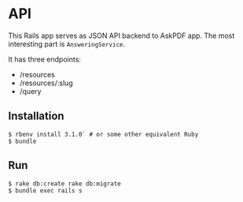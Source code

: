 # API

This Rails app serves as JSON API backend to AskPDF app. The most interesting part is `AnsweringService`.

It has three endpoints:

* /resources
* /resources/:slug
* /query


## Installation

```
$ rbenv install 3.1.0` # or some other equivalent Ruby
$ bundle
```

## Run

```
$ rake db:create rake db:migrate
$ bundle exec rails s
```